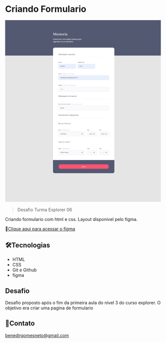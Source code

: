 # Criando Formulario

![preview](./github/preview.png)

>Desafio Turma Explorer 06

Criando formulario com html e css. Layout disponivel pelo figma.

🔗[Clique aqui para acessar o figma](https://www.figma.com/file/Nws1KWB7DyXBw8L6wXb9mp/Stage-03---Formul%C3%A1rio-intermedi%C3%A1rio?node-id=3%3A4)

## 🛠Tecnologias

- HTML
- CSS
- Git e Github
- figma

## Desafio

Desafio proposto após o fim da primeira aula do nivel 3 do curso explorer. O objetivo era criar uma pagina de formulario

## 💛Contato

benedirgomesneto@gmail.com

